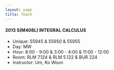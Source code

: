 ```yaml
---
layout: page
title: Teach
---
```


#### 2013 S(M408L)  INTEGRAL CALCULUS
  - Unique: 55945 & 55950 & 55955
  - Day: MW
  - Hour: 8:00 - 9:00 & 3:00 - 4:00 & 11:00 - 12:00
  - Room: RLM 7.124 & RLM 5.122 & BUR 224
  - Instructor: Um, Ko Woon
